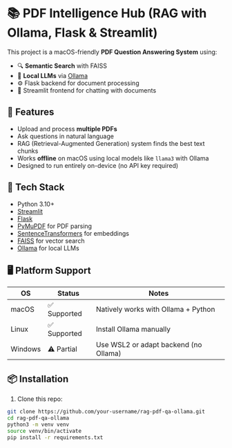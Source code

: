 # 📚 PDF Intelligence Hub (RAG with Ollama, Flask & Streamlit)

This project is a macOS-friendly **PDF Question Answering System** using:
- 🔍 **Semantic Search** with FAISS
- 🧠 **Local LLMs** via [Ollama](https://ollama.com/)
- ⚙️ Flask backend for document processing
- 💬 Streamlit frontend for chatting with documents

## 🚀 Features

- Upload and process **multiple PDFs**
- Ask questions in natural language
- RAG (Retrieval-Augmented Generation) system finds the best text chunks
- Works **offline** on macOS using local models like `llama3` with Ollama
- Designed to run entirely on-device (no API key required)

## 🧰 Tech Stack

- Python 3.10+
- [Streamlit](https://streamlit.io/)
- [Flask](https://flask.palletsprojects.com/)
- [PyMuPDF](https://pymupdf.readthedocs.io/) for PDF parsing
- [SentenceTransformers](https://www.sbert.net/) for embeddings
- [FAISS](https://github.com/facebookresearch/faiss) for vector search
- [Ollama](https://ollama.com/) for local LLMs

## 🖥️ Platform Support

| OS      | Status       | Notes                                 |
|---------|--------------|----------------------------------------|
| macOS   | ✅ Supported  | Natively works with Ollama + Python    |
| Linux   | ✅ Supported  | Install Ollama manually                |
| Windows | ⚠️ Partial   | Use WSL2 or adapt backend (no Ollama)  |

## 📦 Installation

1. Clone this repo:

```bash
git clone https://github.com/your-username/rag-pdf-qa-ollama.git
cd rag-pdf-qa-ollama
python3 -m venv venv
source venv/bin/activate
pip install -r requirements.txt
